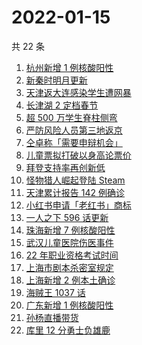 # 2022-01-15

共 22 条

<!-- BEGIN -->
<!-- 最后更新时间 Sat Jan 15 2022 05:08:33 GMT+0800 (China Standard Time) -->

1. [杭州新增 1 例核酸阳性](https://www.zhihu.com/search?q=杭州疫情)
1. [新秦时明月更新](https://www.zhihu.com/search?q=新秦时明月)
1. [天津返大连感染学生遭网暴](https://www.zhihu.com/search?q=感染学生被网暴)
1. [长津湖 2 定档春节](https://www.zhihu.com/search?q=水门桥)
1. [超 500 万学生脊柱侧弯](https://www.zhihu.com/search?q=脊柱侧弯)
1. [严防风险人员第三地返京](https://www.zhihu.com/search?q=第三地返京)
1. [仝卓称「需要申辩机会」](https://www.zhihu.com/search?q=仝卓)
1. [儿童票拟打破以身高论票价](https://www.zhihu.com/search?q=儿童票)
1. [拜登支持率再创新低](https://www.zhihu.com/search?q=拜登支持率)
1. [怪物猎人崛起登陆 Steam](https://www.zhihu.com/search?q=怪物猎人崛起)
1. [天津累计报告 142 例确诊](https://www.zhihu.com/search?q=天津疫情)
1. [小红书申请「老红书」商标](https://www.zhihu.com/search?q=小红书)
1. [一人之下 596 话更新](https://www.zhihu.com/search?q=一人之下)
1. [珠海新增 7 例核酸阳性](https://www.zhihu.com/search?q=珠海疫情)
1. [武汉儿童医院伤医事件](https://www.zhihu.com/search?q=武汉儿童医院)
1. [22 年职业资格考试时间](https://www.zhihu.com/search?q=职业资格考试时间)
1. [上海市剧本杀密室规定](https://www.zhihu.com/search?q=剧本杀)
1. [上海新增 2 例本土确诊](https://www.zhihu.com/search?q=上海疫情)
1. [海贼王 1037 话](https://www.zhihu.com/search?q=海贼王)
1. [广东新增 1 例核酸阳性](https://www.zhihu.com/search?q=广东疫情)
1. [孙杨直播带货](https://www.zhihu.com/search?q=孙杨)
1. [库里 12 分勇士负雄鹿](https://www.zhihu.com/search?q=勇士)

<!-- END -->
